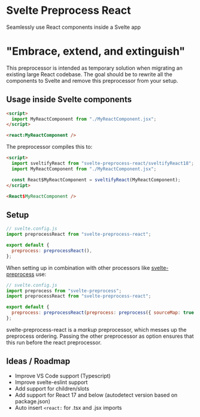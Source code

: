 # Svelte Preprocess React

Seamlessly use React components inside a Svelte app

# "Embrace, extend, and extinguish"

This preprocessor is intended as temporary solution when migrating an existing large React codebase.
The goal should be to rewrite all the components to Svelte and remove this preprocessor from your setup.

## Usage inside Svelte components

```html
<script>
  import MyReactComponent from "./MyReactComponent.jsx";
</script>

<react:MyReactComponent />
```

The preprocessor compiles this to:

```html
<script>
  import sveltifyReact from "svelte-preprocess-react/sveltifyReact18";
  import MyReactComponent from "./MyReactComponent.jsx";

  const React$MyReactComponent = sveltifyReact(MyReactComponent);
</script>

<React$MyReactComponent />
```

## Setup

```js
// svelte.config.js
import preprocessReact from "svelte-preprocess-react";

export default {
  preprocess: preprocessReact(),
};
```

When setting up in combination with other processors like [svelte-preprocess]() use:

```js
// svelte.config.js
import preprocess from "svelte-preprocess";
import preprocessReact from "svelte-preprocess-react";

export default {
  preprocess: preprocessReact(preprocess: preprocess({ sourceMap: true })),
};
```

svelte-preprocess-react is a _markup_ preprocessor, which messes up the preprocess ordering.
Passing the other preprocessor as option ensures that this run before the react preprocessor.

## Ideas / Roadmap

- Improve VS Code support (Typescript)
- Improve svelte-eslint support
- Add support for children/slots
- Add support for React 17 and below (autodetect version based on package.json)
- Auto insert `<react:` for .tsx and .jsx imports
